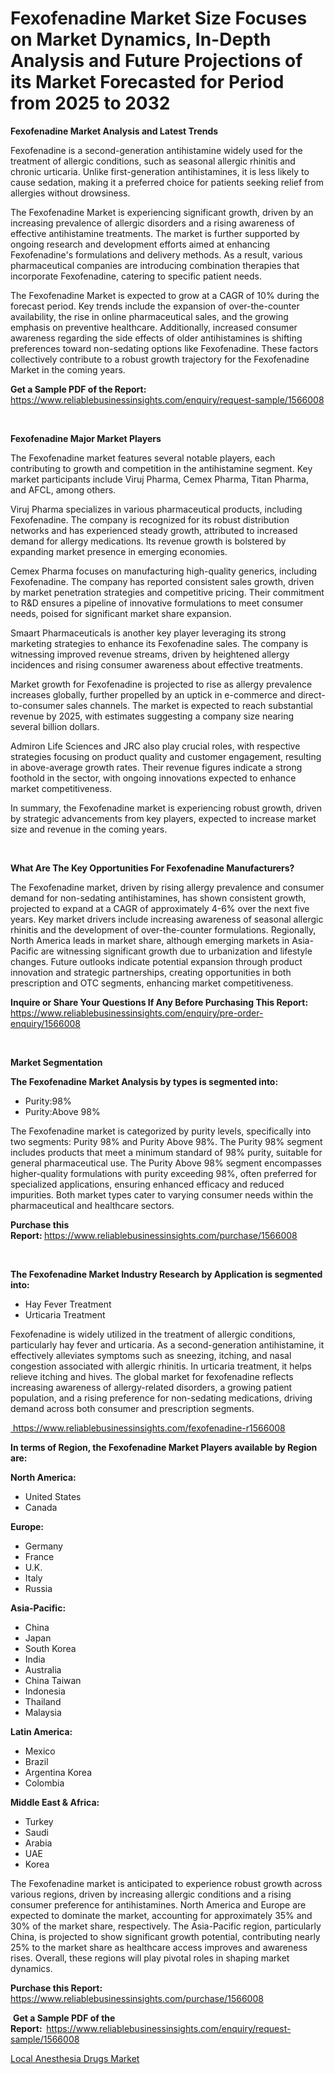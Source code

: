 <p><h1>Fexofenadine Market Size Focuses on Market Dynamics, In-Depth Analysis and Future Projections of its Market Forecasted for Period from 2025 to 2032</h1></p><p><strong>Fexofenadine Market Analysis and Latest Trends</strong></p>
<p><p>Fexofenadine is a second-generation antihistamine widely used for the treatment of allergic conditions, such as seasonal allergic rhinitis and chronic urticaria. Unlike first-generation antihistamines, it is less likely to cause sedation, making it a preferred choice for patients seeking relief from allergies without drowsiness. </p><p>The Fexofenadine Market is experiencing significant growth, driven by an increasing prevalence of allergic disorders and a rising awareness of effective antihistamine treatments. The market is further supported by ongoing research and development efforts aimed at enhancing Fexofenadine's formulations and delivery methods. As a result, various pharmaceutical companies are introducing combination therapies that incorporate Fexofenadine, catering to specific patient needs.</p><p>The Fexofenadine Market is expected to grow at a CAGR of 10% during the forecast period. Key trends include the expansion of over-the-counter availability, the rise in online pharmaceutical sales, and the growing emphasis on preventive healthcare. Additionally, increased consumer awareness regarding the side effects of older antihistamines is shifting preferences toward non-sedating options like Fexofenadine. These factors collectively contribute to a robust growth trajectory for the Fexofenadine Market in the coming years.</p></p>
<p><strong>Get a Sample PDF of the Report:&nbsp;</strong> <a href="https://www.reliablebusinessinsights.com/enquiry/request-sample/1566008?utm_campaign=3256&utm_medium=2&utm_source=Github&utm_content=ia&utm_term=08032025&utm_id=fexofenadine">https://www.reliablebusinessinsights.com/enquiry/request-sample/1566008</a></p>
<p>&nbsp;</p>
<p><strong>Fexofenadine Major Market Players</strong></p>
<p><p>The Fexofenadine market features several notable players, each contributing to growth and competition in the antihistamine segment. Key market participants include Viruj Pharma, Cemex Pharma, Titan Pharma, and AFCL, among others. </p><p>Viruj Pharma specializes in various pharmaceutical products, including Fexofenadine. The company is recognized for its robust distribution networks and has experienced steady growth, attributed to increased demand for allergy medications. Its revenue growth is bolstered by expanding market presence in emerging economies.</p><p>Cemex Pharma focuses on manufacturing high-quality generics, including Fexofenadine. The company has reported consistent sales growth, driven by market penetration strategies and competitive pricing. Their commitment to R&D ensures a pipeline of innovative formulations to meet consumer needs, poised for significant market share expansion.</p><p>Smaart Pharmaceuticals is another key player leveraging its strong marketing strategies to enhance its Fexofenadine sales. The company is witnessing improved revenue streams, driven by heightened allergy incidences and rising consumer awareness about effective treatments.</p><p>Market growth for Fexofenadine is projected to rise as allergy prevalence increases globally, further propelled by an uptick in e-commerce and direct-to-consumer sales channels. The market is expected to reach substantial revenue by 2025, with estimates suggesting a company size nearing several billion dollars.</p><p>Admiron Life Sciences and JRC also play crucial roles, with respective strategies focusing on product quality and customer engagement, resulting in above-average growth rates. Their revenue figures indicate a strong foothold in the sector, with ongoing innovations expected to enhance market competitiveness.</p><p>In summary, the Fexofenadine market is experiencing robust growth, driven by strategic advancements from key players, expected to increase market size and revenue in the coming years.</p></p>
<p>&nbsp;</p>
<p><strong>What Are The Key Opportunities For Fexofenadine Manufacturers?</strong></p>
<p><p>The Fexofenadine market, driven by rising allergy prevalence and consumer demand for non-sedating antihistamines, has shown consistent growth, projected to expand at a CAGR of approximately 4-6% over the next five years. Key market drivers include increasing awareness of seasonal allergic rhinitis and the development of over-the-counter formulations. Regionally, North America leads in market share, although emerging markets in Asia-Pacific are witnessing significant growth due to urbanization and lifestyle changes. Future outlooks indicate potential expansion through product innovation and strategic partnerships, creating opportunities in both prescription and OTC segments, enhancing market competitiveness.</p></p>
<p><strong>Inquire or Share Your Questions If Any Before Purchasing This Report:</strong> <a href="https://www.reliablebusinessinsights.com/enquiry/pre-order-enquiry/1566008?utm_campaign=3256&utm_medium=2&utm_source=Github&utm_content=ia&utm_term=08032025&utm_id=fexofenadine">https://www.reliablebusinessinsights.com/enquiry/pre-order-enquiry/1566008</a></p>
<p>&nbsp;</p>
<p><strong>Market Segmentation</strong></p>
<p><strong>The Fexofenadine Market Analysis by types is segmented into:</strong></p>
<p><ul><li>Purity:98%</li><li>Purity:Above 98%</li></ul></p>
<p><p>The Fexofenadine market is categorized by purity levels, specifically into two segments: Purity 98% and Purity Above 98%. The Purity 98% segment includes products that meet a minimum standard of 98% purity, suitable for general pharmaceutical use. The Purity Above 98% segment encompasses higher-quality formulations with purity exceeding 98%, often preferred for specialized applications, ensuring enhanced efficacy and reduced impurities. Both market types cater to varying consumer needs within the pharmaceutical and healthcare sectors.</p></p>
<p><strong>Purchase this Report:&nbsp;</strong><a href="https://www.reliablebusinessinsights.com/purchase/1566008?utm_campaign=3256&utm_medium=2&utm_source=Github&utm_content=ia&utm_term=08032025&utm_id=fexofenadine">https://www.reliablebusinessinsights.com/purchase/1566008</a></p>
<p>&nbsp;</p>
<p><strong>The Fexofenadine Market Industry Research by Application is segmented into:</strong></p>
<p><ul><li>Hay Fever Treatment</li><li>Urticaria Treatment</li></ul></p>
<p><p>Fexofenadine is widely utilized in the treatment of allergic conditions, particularly hay fever and urticaria. As a second-generation antihistamine, it effectively alleviates symptoms such as sneezing, itching, and nasal congestion associated with allergic rhinitis. In urticaria treatment, it helps relieve itching and hives. The global market for fexofenadine reflects increasing awareness of allergy-related disorders, a growing patient population, and a rising preference for non-sedating medications, driving demand across both consumer and prescription segments.</p></p>
<p><a href="https://www.reliablebusinessinsights.com/fexofenadine-r1566008?utm_campaign=3256&utm_medium=2&utm_source=Github&utm_content=ia&utm_term=08032025&utm_id=fexofenadine">&nbsp;https://www.reliablebusinessinsights.com/fexofenadine-r1566008</a></p>
<p><strong>In terms of Region, the Fexofenadine Market Players available by Region are:</strong></p>
<p>
    <p> <strong> North America: </strong>
        <ul>
            <li>United States</li>
            <li>Canada</li>
        </ul>
        </p> 
    <p> <strong> Europe: </strong>
        <ul>
            <li>Germany</li>
            <li>France</li>
            <li>U.K.</li>
            <li>Italy</li>
            <li>Russia</li>
        </ul>
        </p> 
    <p> <strong> Asia-Pacific: </strong>
        <ul>
            <li>China</li>
            <li>Japan</li>
            <li>South Korea</li>
            <li>India</li>
            <li>Australia</li>
            <li>China Taiwan</li>
            <li>Indonesia</li>
            <li>Thailand</li>
            <li>Malaysia</li>
        </ul>
        </p> 
    <p> <strong> Latin America: </strong>
        <ul>
            <li>Mexico</li>
            <li>Brazil</li>
            <li>Argentina Korea</li>
            <li>Colombia</li>
        </ul>
        </p> 
    <p> <strong> Middle East & Africa: </strong>
        <ul>
            <li>Turkey</li>
            <li>Saudi</li>
            <li>Arabia</li>
            <li>UAE</li>
            <li>Korea</li>
        </ul>
    </p>
    </p>
<p><p>The Fexofenadine market is anticipated to experience robust growth across various regions, driven by increasing allergic conditions and a rising consumer preference for antihistamines. North America and Europe are expected to dominate the market, accounting for approximately 35% and 30% of the market share, respectively. The Asia-Pacific region, particularly China, is projected to show significant growth potential, contributing nearly 25% to the market share as healthcare access improves and awareness rises. Overall, these regions will play pivotal roles in shaping market dynamics.</p></p>
<p><strong>Purchase this Report: </strong><a href="https://www.reliablebusinessinsights.com/purchase/1566008?utm_campaign=3256&utm_medium=2&utm_source=Github&utm_content=ia&utm_term=08032025&utm_id=fexofenadine">https://www.reliablebusinessinsights.com/purchase/1566008</a></p>
<p>&nbsp;<strong>Get a Sample PDF of the Report:&nbsp;&nbsp;</strong><a href="https://www.reliablebusinessinsights.com/enquiry/request-sample/1566008?utm_campaign=3256&utm_medium=2&utm_source=Github&utm_content=ia&utm_term=08032025&utm_id=fexofenadine">https://www.reliablebusinessinsights.com/enquiry/request-sample/1566008</a></p>
<p><strong></strong></p>
<p><p><a href="https://github.com/peggiputra7o/Market-Research-Report-List-1/blob/main/local-anesthesia-drugs-market.md?utm_campaign=3256&utm_medium=2&utm_source=Github&utm_content=ia&utm_term=08032025&utm_id=fexofenadine">Local Anesthesia Drugs Market</a></p></p>